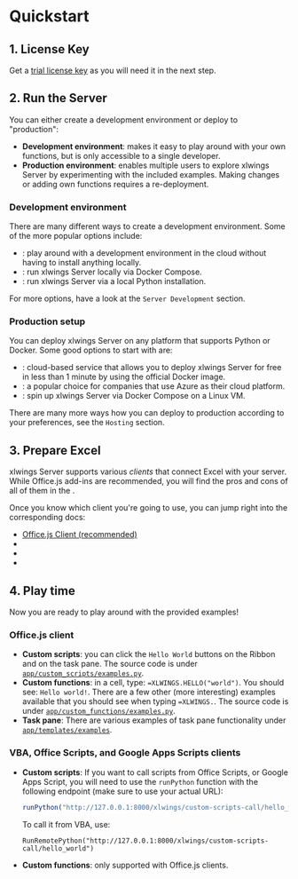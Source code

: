 # Quickstart

## 1. License Key

Get a [trial license key](https://www.xlwings.org/trial) as you will need it in the next step.

## 2. Run the Server

You can either create a development environment or deploy to "production":

- **Development environment**: makes it easy to play around with your own functions, but is only accessible to a single developer.
- **Production environment**: enables multiple users to explore xlwings Server by experimenting with the included examples. Making changes or adding own functions requires a re-deployment.

### Development environment

There are many different ways to create a development environment. Some of the more popular options include:

- [](github_codespaces.md): play around with a development environment in the cloud without having to install anything locally.
- [](dev_docker.md): run xlwings Server locally via Docker Compose.
- [](local_development.md): run xlwings Server via a local Python installation.

For more options, have a look at the `Server Development` section.

### Production setup

You can deploy xlwings Server on any platform that supports Python or Docker. Some good options to start with are:

- [](render.md): cloud-based service that allows you to deploy xlwings Server for free in less than 1 minute by using the official Docker image.
- [](azure_functions.md): a popular choice for companies that use Azure as their cloud platform.
- [](docker_compose.md): spin up xlwings Server via Docker Compose on a Linux VM.

There are many more ways how you can deploy to production according to your preferences, see the `Hosting` section.

## 3. Prepare Excel

xlwings Server supports various _clients_ that connect Excel with your server. While Office.js add-ins are recommended, you will find the pros and cons of all of them in the [](clients.md).

Once you know which client you're going to use, you can jump right into the corresponding docs:

- [Office.js Client (recommended)](install_manifest.md)
- [](vba_client.md)
- [](officescripts_client.md)
- [](googleappsscript_client.md)

## 4. Play time

Now you are ready to play around with the provided examples!

### Office.js client

- **Custom scripts**: you can click the `Hello World` buttons on the Ribbon and on the task pane. The source code is under [`app/custom_scripts/examples.py`](https://github.com/xlwings/xlwings-server/blob/main/app/custom_scripts/examples.py).
- **Custom functions**: in a cell, type: `=XLWINGS.HELLO("world")`. You should see: `Hello world!`. There are a few other (more interesting) examples available that you should see when typing `=XLWINGS.`. The source code is under [`app/custom_functions/examples.py`](https://github.com/xlwings/xlwings-server/blob/main/app/custom_functions/examples.py).
- **Task pane**: There are various examples of task pane functionality under [`app/templates/examples`](https://github.com/xlwings/xlwings-server/tree/main/app/templates/examples).

### VBA, Office Scripts, and Google Apps Scripts clients

- **Custom scripts**: If you want to call scripts from Office Scripts, or Google Apps Script, you will need to use the `runPython` function with the following endpoint (make sure to use your actual URL):

  ```js
  runPython("http://127.0.0.1:8000/xlwings/custom-scripts-call/hello_world");
  ```

  To call it from VBA, use:

  ```vb.net
  RunRemotePython("http://127.0.0.1:8000/xlwings/custom-scripts-call/hello_world")
  ```

- **Custom functions**: only supported with Office.js clients.
